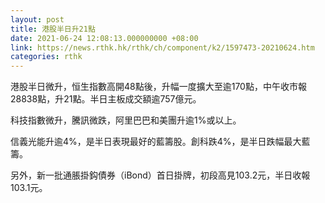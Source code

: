 ```yaml
---
layout: post
title: 港股半日升21點
date: 2021-06-24 12:08:13.000000000 +08:00
link: https://news.rthk.hk/rthk/ch/component/k2/1597473-20210624.htm
categories: rthk
---
```


港股半日微升，恒生指數高開48點後，升幅一度擴大至逾170點，中午收市報28838點，升21點。半日主板成交額逾757億元。

科技指數微升，騰訊微跌，阿里巴巴和美團升逾1%或以上。

信義光能升逾4%，是半日表現最好的藍籌股。創科跌4%，是半日跌幅最大藍籌。

另外，新一批通脹掛鈎債券（iBond）首日掛牌，初段高見103.2元，半日收報103.1元。
